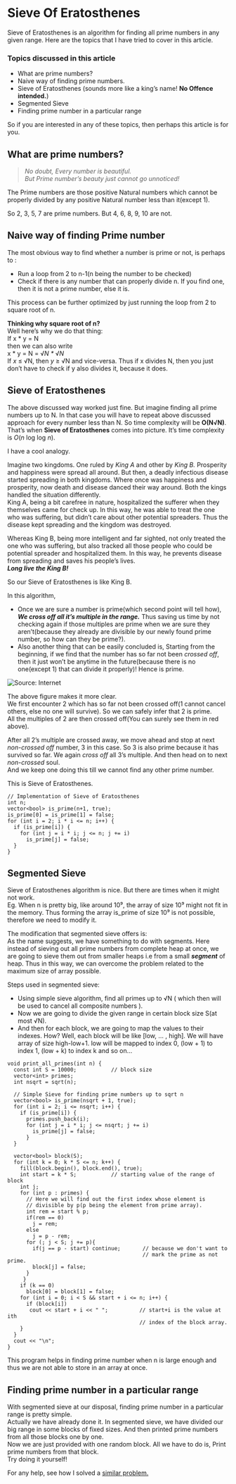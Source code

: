 # Sieve Of Eratosthenes

Sieve of Eratosthenes is an algorithm for finding all prime numbers in any given range. Here are the topics that I have tried to cover in this article.

### Topics discussed in this article <a id="a635"></a>

* What are prime numbers?
* Naive way of finding prime numbers.
* Sieve of Eratosthenes \(sounds more like a king’s name! **No Offence intended.**\)
* Segmented Sieve
* Finding prime number in a particular range

So if you are interested in any of these topics, then perhaps this article is for you.

## What are prime numbers? <a id="5f64"></a>

> _No doubt, Every number is beautiful.  
> But Prime number’s beauty just cannot go unnoticed!_

The Prime numbers are those positive Natural numbers which cannot be properly divided by any positive Natural number less than it\(except 1\).

So 2, 3, 5, 7 are prime numbers. But 4, 6, 8, 9, 10 are not.

## Naive way of finding Prime number <a id="8898"></a>

The most obvious way to find whether a number is prime or not, is perhaps to :

* Run a loop from 2 to n-1\(n being the number to be checked\)
* Check if there is any number that can properly divide n. If you find one, then it is not a prime number, else it is.

This process can be further optimized by just running the loop from 2 to square root of n.

**Thinking why square root of n?**  
Well here’s why we do that thing:  
If x \* y = N  
then we can also write  
x \* y = N = √_N \*_ √_N_  
If _x_ ≤ √N, then _y_ ≥ √N and vice-versa. Thus if x divides N, then you just don’t have to check if y also divides it, because it does.

## Sieve of Eratosthenes <a id="b4d7"></a>

The above discussed way worked just fine. But imagine finding all prime numbers up to N. In that case you will have to repeat above discussed approach for every number less than N. So time complexity will be **O\(N√N\)**.  
That’s when **Sieve of Eratosthenes** comes into picture. It’s time complexity is _O_\(_n_ log log _n_\).

I have a cool analogy.

Imagine two kingdoms. One ruled by _King A_ and other by _King B._ Prosperity and happiness were spread all around. But then, a deadly infectious disease started spreading in both kingdoms. Where once was happiness and prosperity, now death and disease danced their way around. Both the kings handled the situation differently.  
King A, being a bit carefree in nature, hospitalized the sufferer when they themselves came for check up. In this way, he was able to treat the one who was suffering, but didn’t care about other potential spreaders. Thus the disease kept spreading and the kingdom was destroyed.

Whereas King B, being more intelligent and far sighted, not only treated the one who was suffering, but also tracked all those people who could be potential spreader and hospitalized them. In this way, he prevents disease from spreading and saves his people’s lives.  
_**Long live the King B!**_

So our Sieve of Eratosthenes is like King B.

In this algorithm,

* Once we are sure a number is prime\(which second point will tell how\), _**We cross off all it’s multiple in the range.**_ Thus saving us time by not checking again if those multiples are prime when we are sure they aren’t\(because they already are divisible by our newly found prime number, so how can they be prime?\).
* Also another thing that can be easily concluded is, Starting from the beginning, if we find that the number has so far not been _crossed off_, then it just won’t be anytime in the future\(because there is no one\(except 1\) that can divide it properly\)! Hence is prime.



![Source: Internet](https://miro.medium.com/max/1750/0*auO27notXYgAZXUP.gif)

The above figure makes it more clear.  
We first encounter 2 which has so far not been crossed off\(1 cannot cancel others, else no one will survive\). So we can safely infer that 2 is prime.  
All the multiples of 2 are then crossed off\(You can surely see them in red above\).

After all 2’s multiple are crossed away, we move ahead and stop at next _non-crossed off_ number, 3 in this case. So 3 is also prime because it has survived so far. We again _cross off_ all 3’s multiple. And then head on to next _non-crossed_ soul.  
And we keep one doing this till we cannot find any other prime number.

This is Sieve of Eratosthenes.

```text
// Implementation of Sieve of Eratosthenes
int n;
vector<bool> is_prime(n+1, true); 
is_prime[0] = is_prime[1] = false; 
for (int i = 2; i * i <= n; i++) { 
  if (is_prime[i]) { 
    for (int j = i * i; j <= n; j += i) 
      is_prime[j] = false; 
  } 
}
```

## Segmented Sieve <a id="1232"></a>

Sieve of Eratosthenes algorithm is nice. But there are times when it might not work.  
Eg. When n is pretty big, like around 10⁹, the array of size 10⁹ might not fit in the memory. Thus forming the array is\_prime of size 10⁹ is not possible, therefore we need to modify it.

The modification that segmented sieve offers is:  
As the name suggests, we have something to do with segments. Here instead of sieving out all prime numbers from complete heap at once, we are going to sieve them out from smaller heaps i.e from a small _**segment**_ of heap. Thus in this way, we can overcome the problem related to the maximum size of array possible.

Steps used in segmented sieve:

* Using simple sieve algorithm, find all primes up to √N \( which then will be used to cancel all composite numbers \).
* Now we are going to divide the given range in certain block size S\(at most √N\).
* And then for each block, we are going to map the values to their indexes. How? Well, each block will be like \[low, … , high\]. We will have array of size high-low+1. low will be mapped to index 0, \(low + 1\) to index 1, \(low + k\) to index k and so on…

```text
void print_all_primes(int n) { 
  const int S = 10000;           // block size
  vector<int> primes; 
  int nsqrt = sqrt(n);
            
  // Simple Sieve for finding prime numbers up to sqrt n
  vector<bool> is_prime(nsqrt + 1, true); 
  for (int i = 2; i <= nsqrt; i++) { 
    if (is_prime[i]) { 
      primes.push_back(i); 
      for (int j = i * i; j <= nsqrt; j += i) 
        is_prime[j] = false; 
      } 
  } 
 
  vector<bool> block(S); 
  for (int k = 0; k * S <= n; k++) { 
    fill(block.begin(), block.end(), true); 
    int start = k * S;           // starting value of the range of block
    int j;
    for (int p : primes) {      
      // Here we will find out the first index whose element is 
      // divisible by p(p being the element from prime array).
      int rem = start % p;
      if(rem == 0)
        j = rem;
      else 
        j = p - rem;
      for (; j < S; j += p){
        if(j == p - start) continue;       // because we don't want to 
                                           // mark the prime as not prime. 
        block[j] = false;
      }
     } 
    if (k == 0) 
      block[0] = block[1] = false; 
    for (int i = 0; i < S && start + i <= n; i++) { 
      if (block[i]) 
       cout << start + i << " ";          // start+i is the value at ith 
                                          // index of the block array. 
    } 
  } 
  cout << "\n";
}
```

This program helps in finding prime number when n is large enough and thus we are not able to store in an array at once.

## Finding prime number in a particular range <a id="a360"></a>

With segmented sieve at our disposal, finding prime number in a particular range is pretty simple.  
Actually we have already done it. In segmented sieve, we have divided our big range in some blocks of fixed sizes. And then printed prime numbers from all those blocks one by one.  
Now we are just provided with one random block. All we have to do is, Print prime numbers from that block.  
Try doing it yourself!

For any help, see how I solved a [similar problem.](https://github.com/palak001/CP-solutions/blob/master/spoj/2.PRIME1.cpp)  


